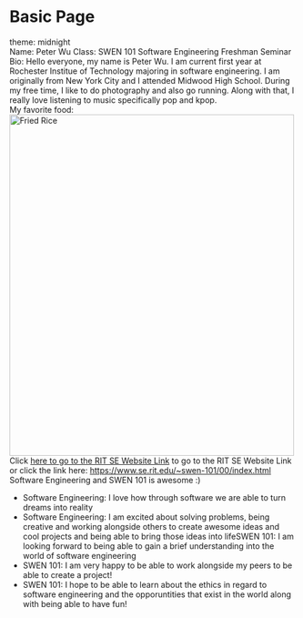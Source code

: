 # Basic Page 
theme: midnight 
<br/>
Name: Peter Wu
Class: SWEN 101 Software Engineering Freshman Seminar
<br/>
Bio: Hello everyone, my name is Peter Wu. I am current first year at Rochester Institue of Technology majoring in software engineering. I am originally from New York City and I attended Midwood High School. During my free time, I like to do photography and also go running. Along with that, I really love listening to music specifically pop and kpop. 
<br/>
My favorite food: 
<br/>
<img src="https://christieathome.com/wp-content/uploads/2020/03/Chinese-Chicken-Fried-Rice-14.jpg" alt="Fried Rice" width="500" height="600"> 
<br/>
Click <a href="https://www.se.rit.edu/~swen-101/00/index.html">here to go to the RIT SE Website Link</a> to go to the RIT SE Website Link or click the link here: https://www.se.rit.edu/~swen-101/00/index.html
<br/>
Software Engineering and SWEN 101 is awesome :)
<ul>
  <li>Software Engineering: I love how through software we are able to turn dreams into reality</li>
  <li>Software Engineering: I am excited about solving problems, being creative and working alongside others to create awesome ideas and cool projects and being able to bring those ideas into life</lI.
  <li>SWEN 101: I am looking forward to being able to gain a brief understanding into the world of software engineering</li>
  <li>SWEN 101: I am very happy to be able to work alongside my peers to be able to create a project!</li>
  <li>SWEN 101: I hope to be able to learn about the ethics in regard to software engineering and the opporuntities that exist in the world along with being able to have fun!</li>
<br/>
